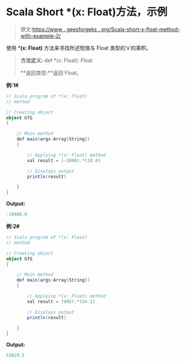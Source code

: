 # Scala Short *(x: Float)方法，示例

> 原文:[https://www . geesforgeks . org/Scala-short-x-float-method-with-example-2/](https://www.geeksforgeeks.org/scala-short-x-float-method-with-example-2/)

使用 ***(x: Float)** 方法来寻找所述短值与 Float 类型的‘x’的乘积。

> **方法定义:** def *(x: Float): Float
> 
> **返回类型:**返回 Float。

**例:1#**

```scala
// Scala program of *(x: Float)
// method

// Creating object
object GfG
{ 

    // Main method
    def main(args:Array[String])
    {

        // Applying *(x: Float) method 
        val result = (-1000).*(10.4)

        // Displays output
        println(result)

    }
} 
```

**Output:**

```scala
-10400.0

```

**例:2#**

```scala
// Scala program of *(x: Float)
// method

// Creating object
object GfG
{ 

    // Main method
    def main(args:Array[String])
    {

        // Applying *(x: Float) method
        val result = (995).*(54.1)

        // Displays output
        println(result)

    }
} 
```

**Output:**

```scala
53829.5

```